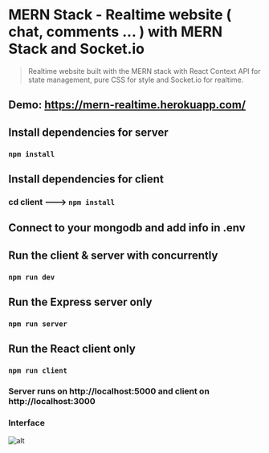 # MERN Stack - Realtime website ( chat, comments ... ) with MERN Stack and Socket.io 
> Realtime website built with the MERN stack with React Context API for state management, pure CSS for style and Socket.io for realtime.

## Demo: https://mern-realtime.herokuapp.com/

 
## Install dependencies for server 
### `npm install`

## Install dependencies for client
### cd client ---> `npm install`

## Connect to your mongodb and add info in .env

## Run the client & server with concurrently
### `npm run dev`

## Run the Express server only
### `npm run server`

## Run the React client only
### `npm run client`

### Server runs on http://localhost:5000 and client on http://localhost:3000

### Interface 

![alt](https://res.cloudinary.com/devatchannel/image/upload/v1604028538/test/mern-realtime_h7glfz.png)
